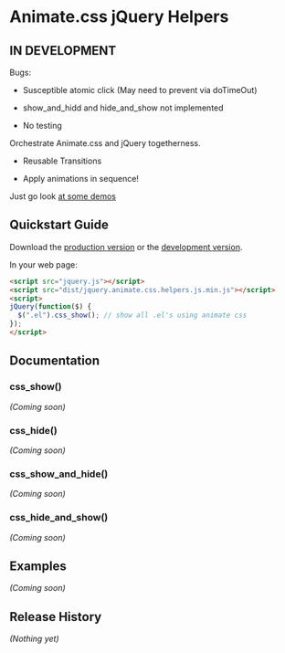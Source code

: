 # Animate.css jQuery Helpers

## IN DEVELOPMENT 

  Bugs: 

  - Susceptible atomic click (May need to prevent via doTimeOut)

  - show_and_hidd and hide_and_show not implemented

  - No testing


Orchestrate Animate.css and jQuery togetherness.

- Reusable Transitions

- Apply animations in sequence!

Just go look [at some demos](#)

## Quickstart Guide
Download the [production version][min] or the [development version][max].

[min]: https://raw.github.com/ryanlabouve/jquery.animate.css.helpers.js/master/dist/jquery.animate.css.helpers.js.min.js
[max]: https://raw.github.com/ryanlabouve/jquery.animate.css.helpers.js/master/dist/jquery.animate.css.helpers.js.js

In your web page:

```html
<script src="jquery.js"></script>
<script src="dist/jquery.animate.css.helpers.js.min.js"></script>
<script>
jQuery(function($) {
  $(".el").css_show(); // show all .el's using animate css
});
</script>
```

## Documentation

### css_show()

_(Coming soon)_

### css_hide()

_(Coming soon)_

### css_show_and_hide()

_(Coming soon)_

### css_hide_and_show()

_(Coming soon)_

## Examples

_(Coming soon)_

## Release History

_(Nothing yet)_
